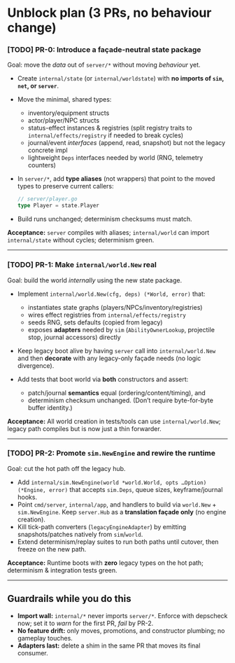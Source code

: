 # Unblock plan (3 PRs, no behaviour change)

### [TODO] PR-0: Introduce a façade-neutral state package

Goal: move the *data* out of `server/*` without moving *behaviour* yet.

* Create `internal/state` (or `internal/worldstate`) with **no imports of `sim`, `net`, or `server`**.
* Move the minimal, shared types:

  * inventory/equipment structs
  * actor/player/NPC structs
  * status-effect instances & registries (split registry traits to `internal/effects/registry` if needed to break cycles)
  * journal/event *interfaces* (append, read, snapshot) but not the legacy concrete impl
  * lightweight `Deps` interfaces needed by world (RNG, telemetry counters)
* In `server/*`, add **type aliases** (not wrappers) that point to the moved types to preserve current callers:

  ```go
  // server/player.go
  type Player = state.Player
  ```
* Build runs unchanged; determinism checksums must match.

**Acceptance:** `server` compiles with aliases; `internal/world` can import `internal/state` without cycles; determinism green.

---

### [TODO] PR-1: Make `internal/world.New` real

Goal: build the world *internally* using the new state package.

* Implement `internal/world.New(cfg, deps) (*World, error)` that:

  * instantiates state graphs (players/NPCs/inventory/registries)
  * wires effect registries from `internal/effects/registry`
  * seeds RNG, sets defaults (copied from legacy)
  * exposes **adapters** needed by `sim` (`AbilityOwnerLookup`, projectile stop, journal accessors) directly
* Keep legacy boot alive by having `server` call into `internal/world.New` and then **decorate** with any legacy-only façade needs (no logic divergence).
* Add tests that boot world via **both** constructors and assert:

  * patch/journal **semantics** equal (ordering/content/timing), and
  * determinism checksum unchanged.
    (Don’t require byte-for-byte buffer identity.)

**Acceptance:** All world creation in tests/tools can use `internal/world.New`; legacy path compiles but is now just a thin forwarder.

---

### [TODO] PR-2: Promote `sim.NewEngine` and rewire the runtime

Goal: cut the hot path off the legacy hub.

* Add `internal/sim.NewEngine(world *world.World, opts …Option) (*Engine, error)` that accepts `sim.Deps`, queue sizes, keyframe/journal hooks.
* Point `cmd/server`, `internal/app`, and handlers to build via `world.New` + `sim.NewEngine`.
  Keep `server.Hub` as a **translation façade only** (no engine creation).
* Kill tick-path converters (`legacyEngineAdapter`) by emitting snapshots/patches natively from `sim`/`world`.
* Extend determinism/replay suites to run both paths until cutover, then freeze on the new path.

**Acceptance:** Runtime boots with **zero** legacy types on the hot path; determinism & integration tests green.

---

## Guardrails while you do this

* **Import wall:** `internal/*` never imports `server/*`. Enforce with depscheck now; set it to *warn* for the first PR, *fail* by PR-2.
* **No feature drift:** only moves, promotions, and constructor plumbing; no gameplay touches.
* **Adapters last:** delete a shim in the same PR that moves its final consumer.
